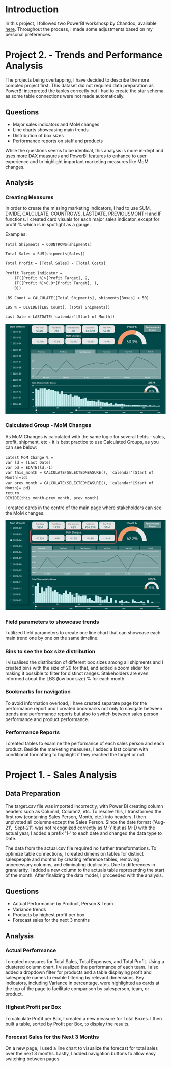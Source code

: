 # Introduction
 In this project, I followed two PowerBI workshosp by Chandoo, available [here](https://www.youtube.com/watch?v=8tfcVnoEL0c&list=PLmejDGrsgFyDMME3o2CamamZ8w9NxSWWo&index=10). Throughout the process, I made some adjustments based on my personal preferences.

 # Project 2. - Trends and Performance Analysis

 The projects being overlapping, I have decided to describe the more complex project first. This dataset did not required data preparation as PowerBI interpreted the tables correctly but I had to create the star schema as some table connections were not made automatically.

 ## Questions

 - Major sales indicators and MoM changes 
 - Line charts showcasing main trends
 - Distribution of box sizes
 - Performance reports on staff and products

While the questions seems to be identical, this analysis is more in-dept and uses more DAX measures and PowerBI features to enhance to user experience and to highlight important marketing measures like MoM changes.


## Analysis

### Creating Measures

In order to create the missing marketing indicators, I had to use SUM, DIVIDE, CALCULATE, COUNTROWS, LASTDATE, PREVIOUSMONTH and IF functions. I created card visuals for each major sales indicator, except for profit % which is in spotlight as a gauge.

Examples:
```
Total Shipments = COUNTROWS(shipments)
```
```
Total Sales = SUM(shipments[Sales])
```
```
Total Profit = [Total Sales] - [Total Costs]
```
```
Profit Target Indicator = 
    IF([Profit %]>[Profit Target], 2, 
    IF([Profit %]>0.9*[Profit Target], 1, 
    0))
```
```
LBS Count = CALCULATE([Total Shipments], shipments[Boxes] < 50)
```
```
LBS % = DIVIDE([LBS Count], [Total Shipments])
```
```L
Last Date = LASTDATE('calendar'[Start of Month])
```
![Main Page -General Trends ](assets/1.jpg)

### Calculated Group - MoM Changes

As MoM Changes is calculated with the same logic for several fields - sales, profit, shipment, etc - it is best practice to use Calculated Groups, as you can see below:

```
Latest MoM Change % = 
var ld = [Last Date]
var pd = EDATE(ld,-1)
var this_month = CALCULATE(SELECTEDMEASURE(), 'calendar'[Start of Month]=ld)
var prev_month = CALCULATE(SELECTEDMEASURE(), 'calendar'[Start of Month]= pd)
return
DIVIDE(this_month-prev_month, prev_month)
```
I created cards in the centre of the main page where stakeholders can see the MoM changes.

![MoM Changes filtered ](assets/2.jpg)

### Field parameters to showcase trends

I utilized field parameters to create one line chart that can showcase each main trend one by one on the same timeline. 

### Bins to see the box size distribution

I visualised the distribution of different box sizes among all shipments and I created bins with the size of 20 for that, and added a zoom slider for making it possible to filter for distinct ranges. Stakeholders are even informed about the LBS (low box size) % for each month. 

### Bookmarks for navigation

To avoid information overload, I have created separate page for the performance report and I created bookmarks not only to navigate between trends and performance reports but also to switch between sales person performance and product performance.

### Performance Reports

I created tables to examine the performance of each sales person and each product. Beside the marketing measures, I added a last column with conditional formatting to highlight if they reached the target or not.

# Project 1. - Sales Analysis
## Data Preparation

The target.csv file was imported incorrectly, with Power BI creating column headers such as Column1, Column2, etc. To resolve this, I transformed the first row (containing Sales Person, Month, etc.) into headers. I then unpivoted all columns except the Sales Person. Since the date format ('Aug-21', 'Sept-21') was not recognized correctly as M-Y but as M-D with the actual year, I added a prefix '1-' to each date and changed the data type to Date.

The data from the actual.csv file required no further transformations. To optimize table connections, I created dimension tables for distinct salespeople and months by creating reference tables, removing unnecessary columns, and eliminating duplicates. Due to differences in granularity, I added a new column to the actuals table representing the start of the month. After finalizing the data model, I proceeded with the analysis.

## Questions

- Actual Performance by Product, Person & Team
- Variance trends
- Products by highest profit per box
- Forecast sales for the next 3 months  
  
## Analysis

### Actual Performance
I created measures for Total Sales, Total Expenses, and Total Profit. Using a clustered column chart, I visualized the performance of each team. I also added a dropdown filter for products and a table displaying profit and salespeople names to enable filtering by relevant dimensions. Key indicators, including Variance in percentage, were highlighted as cards at the top of the page to facilitate comparison by salesperson, team, or product.

### Highest Profit per Box
To calculate Profit per Box, I created a new measure for Total Boxes. I then built a table, sorted by Profit per Box, to display the results.

### Forecast Sales for the Next 3 Months
On a new page, I used a line chart to visualize the forecast for total sales over the next 3 months. Lastly, I added navigation buttons to allow easy switching between pages.